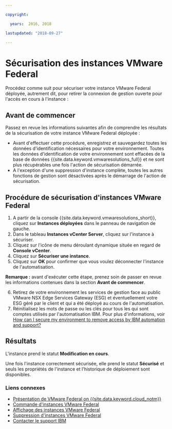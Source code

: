 ```yaml
---

copyright:

  years:  2016, 2018

lastupdated: "2018-09-27"

---
```


# Sécurisation des instances VMware Federal

Procédez comme suit pour sécuriser votre instance VMware Federal déployée, autrement dit, pour retirer la connexion de gestion ouverte pour l'accès en cours à l'instance :

## Avant de commencer

Passez en revue les informations suivantes afin de comprendre les résultats de la sécurisation de votre instance VMware Federal déployée :

* Avant d'effectuer cette procédure, enregistrez et sauvegardez toutes les données d'identification nécessaires pour votre environnement. Toutes les données d'identification de votre environnement sont effacées de la base de données {{site.data.keyword.vmwaresolutions_full}} et ne sont plus récupérables une fois l'action de sécurisation démarrée.
* A l'exception d'une suppression d'instance complète, toutes les autres fonctions de gestion sont désactivées après le démarrage de l'action de sécurisation.

## Procédure de sécurisation d'instances VMware Federal

1. A partir de la console {{site.data.keyword.vmwaresolutions_short}}, cliquez sur **Instances déployées** dans le panneau de navigation de gauche.
2. Dans le tableau **Instances vCenter Server**, cliquez sur l'instance à sécuriser.
3. Cliquez sur l'icône de menu déroulant dynamique située en regard de **Console vCenter**.
4. Cliquez sur **Sécuriser une instance**.
5. Cliquez sur **OK** pour confirmer que vous voulez déconnecter l'instance de l'automatisation.

  **Remarque :** avant d'exécuter cette étape, prenez soin de passer en revue les informations contenues dans la section **Avant de commencer**.

6. Retirez de votre environnement les services de gestion face au public VMware NSX Edge Services Gateway (ESG) et éventuellement votre ESG géré par le client et qui a été déployé au cours de l'automatisation.
7. Réinitialisez les mots de passe ou les clés pour tous les qui sont comptes utilisés par l'automatisation IBM. Pour plus d'informations, voir [How can I secure my environment to remove access by IBM automation and support?](https://developer.ibm.com/answers/questions/452354/how-can-i-secure-my-environment-to-remove-access-b/)

## Résultats

L'instance prend le statut **Modification en cours**.

Une fois l'instance correctement sécurisée, elle prend le statut **Sécurisé** et seuls les propriétés de l'instance et l'historique de déploiement sont disponibles.

### Liens connexes

* [Présentation de VMware Federal on {{site.data.keyword.cloud_notm}}](vc_fed_overview.html)
* [Commande d'instances VMware Federal](vc_fed_orderinginstance.html)
* [Affichage des instances VMware Federal](vc_fed_viewinginstance.html)
* [Suppression d'instances VMware Federal](vc_fed_deletinginstance.html)
* [Contacter le support IBM](../vmonic/trbl_support.html)
